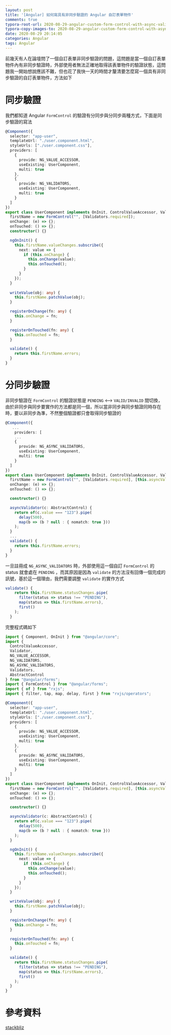 ```yaml
---
layout: post
title: '[Angular] 如何寫具有非同步驗證的 Angular 自訂表單物件'
comments: true
typora-root-url: 2020-08-29-angular-custom-form-control-with-async-valiator
typora-copy-images-to: 2020-08-29-angular-custom-form-control-with-async-valiator
date: 2020-08-29 20:14:05
categories: Angular
tags: Angular
---
```


前幾天有人在論壇問了一個自訂表單非同步驗證的問題，這問題是當一個自訂表單物件內有非同步驗證時，外部使用者無法正確地取得該表單物件的驗證狀態，這問題我一開始想說應該不難，但也花了我快一天的時間才釐清要怎麼寫一個具有非同步驗證的自訂表單物件，方法如下

<!-- more -->

# 同步驗證

我們都知道 Angular `FormControl` 的驗證有分同步與分同步兩種方式，下面是同步驗證的寫法

```typescript
@Component({
  selector: "app-user",
  templateUrl: "./user.component.html",
  styleUrls: ["./user.component.css"],
  providers: [
    {
      provide: NG_VALUE_ACCESSOR,
      useExisting: UserComponent,
      multi: true
    },
    {
      provide: NG_VALIDATORS,
      useExisting: UserComponent,
      multi: true
    }
  ]
})
export class UserComponent implements OnInit, ControlValueAccessor, Validator {
  firstName = new FormControl("", [Validators.required]);
  onChange: (e) => {};
  onTouched: () => {};
  constructor() {}

  ngOnInit() {
    this.firstName.valueChanges.subscribe({
      next: value => {
        if (this.onChange) {
          this.onChange(value);
          this.onTouched();
        }
      }
    });
  }
    
  writeValue(obj: any) {
    this.firstName.patchValue(obj);
  }

  registerOnChange(fn: any) {
    this.onChange = fn;
  }

  registerOnTouched(fn: any) {
    this.onTouched = fn;
  }

  validate() {    
    return this.firstName.errors;
  }
}
```

# 分同步驗證

非同步驗證在 `FormControl` 的驗證狀態是 `PENDING`  <--> `VALID/INVALID` 間切換，由於非同步與同步要實作的方法都是同一個，所以當非同步與同步驗證同時存在時，要以非同步為準，不然整個驗證都只會取得同步驗證的

```typescript
@Component({
   ...
    providers: [
    ...
    {
      provide: NG_ASYNC_VALIDATORS,
      useExisting: UserComponent,
      multi: true
    }
  ]
})
export class UserComponent implements OnInit, ControlValueAccessor, Validator {
  firstName = new FormControl("", [Validators.required], [this.asyncValidator]);
  onChange: (e) => {};
  onTouched: () => {};

  constructor() {}

  asyncValidator(c: AbstractControl) {
    return of(c.value === "123").pipe(
      delay(500),
      map(b => (b ? null : { nomatch: true }))
    );
  }
  ...
  validate() {
    return this.firstName.errors;
  }
}

```

一旦註冊成 `NG_ASYNC_VALIDATORS` 時，外部使用這一個自訂 `FormControl` 的 status 就會處在 `PENDING` ，而其原因是因為 `validate`  的方法沒有回傳一個完成的訊號，基於這一個理由，我們需要調整 `validate` 的實作方式

```typescript
validate() {
    return this.firstName.statusChanges.pipe(      
      filter(status => status !== "PENDING"),
      map(status => this.firstName.errors),      
      first()
    );
  }
```

完整程式碼如下

```typescript
import { Component, OnInit } from "@angular/core";
import {
  ControlValueAccessor,
  Validator,
  NG_VALUE_ACCESSOR,
  NG_VALIDATORS,
  NG_ASYNC_VALIDATORS,
  Validators,
  AbstractControl
} from "@angular/forms";
import { FormControl } from "@angular/forms";
import { of } from "rxjs";
import { filter, tap, map, delay, first } from "rxjs/operators";

@Component({
  selector: "app-user",
  templateUrl: "./user.component.html",
  styleUrls: ["./user.component.css"],
  providers: [
    {
      provide: NG_VALUE_ACCESSOR,
      useExisting: UserComponent,
      multi: true
    },
    {
      provide: NG_ASYNC_VALIDATORS,
      useExisting: UserComponent,
      multi: true
    }
  ]
})
export class UserComponent implements OnInit, ControlValueAccessor, Validator {
  firstName = new FormControl("", [Validators.required], [this.asyncValidator]);
  onChange: (e) => {};
  onTouched: () => {};

  constructor() {}

  asyncValidator(c: AbstractControl) {
    return of(c.value === "123").pipe(
      delay(500),
      map(b => (b ? null : { nomatch: true }))
    );
  }

  ngOnInit() {
    this.firstName.valueChanges.subscribe({
      next: value => {
        if (this.onChange) {
          this.onChange(value);
          this.onTouched();
        }
      }
    });
  }

  writeValue(obj: any) {
    this.firstName.patchValue(obj);
  }

  registerOnChange(fn: any) {
    this.onChange = fn;
  }

  registerOnTouched(fn: any) {
    this.onTouched = fn;
  }

  validate() {
    return this.firstName.statusChanges.pipe(
      filter(status => status !== "PENDING"),
      map(status => this.firstName.errors),      
      first()
    );
  }
}

```



# 參考資料

[stackbliz](https://stackblitz.com/edit/angular-ivy-qdvfuj?file=src%2Fapp%2Fuser%2Fuser.component.ts)


